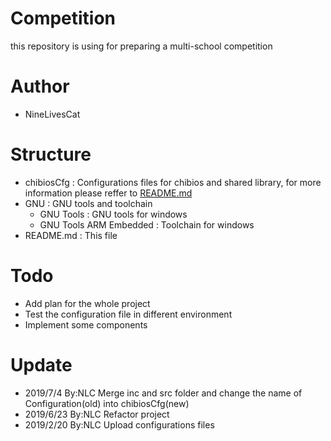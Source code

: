 # Competition

this repository is using for preparing a multi-school competition

# Author

* NineLivesCat

# Structure

* chibiosCfg        :       Configurations files for chibios and shared library, for more information please reffer to [README.md](chibiosCfg/README.md)
* GNU               :       GNU tools and toolchain    
    * GNU Tools                 :   GNU tools for windows
    * GNU Tools ARM Embedded    :   Toolchain for windows
* README.md         :       This file

# Todo

* Add plan for the whole project
* Test the configuration file in different environment
* Implement some components

# Update

* 2019/7/4      By:NLC          Merge inc and src folder and change the name of Configuration(old) into chibiosCfg(new)
* 2019/6/23     By:NLC          Refactor project
* 2019/2/20     By:NLC          Upload configurations files
